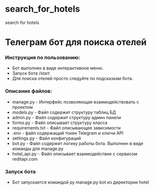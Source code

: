 # search_for_hotels
search for hotels

# Телеграм бот для поиска отелей

### Инструкция по пользованию: 
- Бот выполнен в виде интерактивное меню. 
- Запуск бота /start
- Для поиска отелей просто следуйте по подсказкам бота.

### Описание файлов: 
- manage.py - Интерфейс позволяющая взаимодействовать с проектом
- models.py - Файл содержит структуру таблиц БД
- admin.py - Файл содержит структуру админ панели
- forms.py - Файл описывает структуру класса 
- requirements.txt - Файл описывающее зависимости  
- .env - файл содержащий токен Telegram и ключи API  
- settings.py - Файл конфигураций  
- bot.py - Файл содержит логику работы бота. Выполнен в виде команды
для manage.py
- hotel_api.py - Файл описывает взаимодействие с сервисом reditapi.com

### Запуск бота
- Бот запускается командой py manage.py bot из директории hotel

